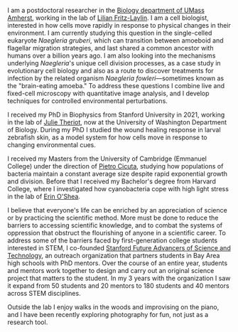 I am a postdoctoral researcher in the [Biology department of
UMass Amherst](https://www.bio.umass.edu/biology/), working in the lab of [Lilian
Fritz-Laylin](http://www.fritzlaylinlab.org). I am a cell biologist, interested
in how cells move rapidly in response to physical changes in their environment.
I am currently studying this question in the single-celled eukaryote
_Naegleria gruberi_, which can transition between amoeboid and flagellar 
migration strategies, and last shared a common ancestor with humans over a 
billion years ago. I am also looking into the mechanisms underlying  _Naegleria_'s
 unique cell division
processes, as a case study in evolutionary cell biology and also as a
route to discover treatments for infection by the related organism _Naegleria
fowleri_—sometimes known as the "brain-eating amoeba."
To address these questions I combine live and fixed-cell microscopy with quantitative image analysis, and I develop
techniques for controlled environmental perturbations.

I received my PhD in Biophysics from Stanford University in 2021, working in the lab of 
[Julie Theriot](https://www.biology.washington.edu/people/profile/julie-theriot), 
now at the University of Washington Department of 
Biology. During my PhD I studied the wound healing response in larval zebrafish
skin, as a model system for how cells move in response to changing environmental
cues.

I received my Masters from the University of Cambridge (Emmanuel College) 
under the direction of [Pietro Cicuta](http://people.bss.phy.cam.ac.uk/~pc245),
 studying how populations of bacteria maintain a constant average size despite 
rapid exponential growth and division. Before that I received my Bachelor's 
degree from Harvard College, where I investigated how cyanobacteria cope with 
high light stress in the lab of [Erin O'Shea](https://www.hhmi.org/scientists/erin-k-oshea).

I believe that everyone's life can be enriched by an appreciation of science 
or by practicing the scientific method. More must be done to reduce the barriers 
to accessing scientific knowledge, and to combat the systems of oppression that
obstruct the flourishing of anyone in a scientific career. To address
some of the barriers faced by first-generation college students interested in
STEM, I co-founded 
[Stanford Future Advancers of Science and Technology](https://fast.stanford.edu/),
 an outreach organization that partners students in Bay Area high schools with 
PhD mentors. Over the course of an entire year, students and mentors work 
together to design and carry out an original science project that matters to 
the student. In my 3 years with the organization I saw it expand from 50 
students and 20 mentors to 180 students and 40 mentors across STEM disciplines.

Outside the lab I enjoy walks in the woods and improvising on the piano, and I have 
been recently exploring photography for fun, not just as a research tool.



